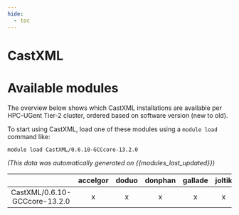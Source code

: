 ```yaml
---
hide:
  - toc
---
```


CastXML
=======

# Available modules


The overview below shows which CastXML installations are available per HPC-UGent Tier-2 cluster, ordered based on software version (new to old).

To start using CastXML, load one of these modules using a `module load` command like:

```shell
module load CastXML/0.6.10-GCCcore-13.2.0
```

*(This data was automatically generated on {{modules_last_updated}})*  

| |accelgor|doduo|donphan|gallade|joltik|litleo|shinx|
| :---: | :---: | :---: | :---: | :---: | :---: | :---: | :---: |
|CastXML/0.6.10-GCCcore-13.2.0|x|x|x|x|x|x|x|
